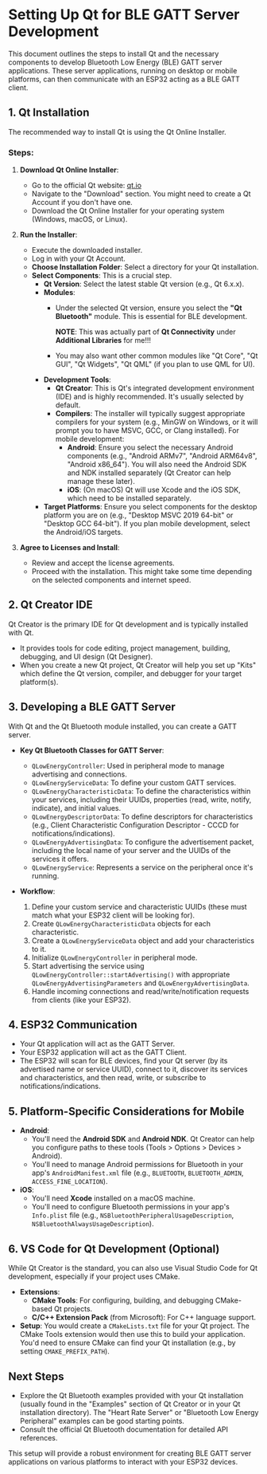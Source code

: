 # Setting Up Qt for BLE GATT Server Development

This document outlines the steps to install Qt and the necessary components to develop Bluetooth Low Energy (BLE) GATT server applications. These server applications, running on desktop or mobile platforms, can then communicate with an ESP32 acting as a BLE GATT client.

## 1. Qt Installation

The recommended way to install Qt is using the Qt Online Installer.

### Steps:
1.  **Download Qt Online Installer**:
    *   Go to the official Qt website: [qt.io](https://www.qt.io/)
    *   Navigate to the "Download" section. You might need to create a Qt Account if you don't have one.
    *   Download the Qt Online Installer for your operating system (Windows, macOS, or Linux).

2.  **Run the Installer**:
    *   Execute the downloaded installer.
    *   Log in with your Qt Account.
    *   **Choose Installation Folder**: Select a directory for your Qt installation.
    *   **Select Components**: This is a crucial step.
        *   **Qt Version**: Select the latest stable Qt version (e.g., Qt 6.x.x).
        *   **Modules**:
            *   Under the selected Qt version, ensure you select the **"Qt Bluetooth"** module. This is essential for BLE development.

                **NOTE**: This was actually part of **Qt Connectivity** under **Additional Libraries** for me!!!
            *   You may also want other common modules like "Qt Core", "Qt GUI", "Qt Widgets", "Qt QML" (if you plan to use QML for UI).
        *   **Development Tools**:
            *   **Qt Creator**: This is Qt's integrated development environment (IDE) and is highly recommended. It's usually selected by default.
            *   **Compilers**: The installer will typically suggest appropriate compilers for your system (e.g., MinGW on Windows, or it will prompt you to have MSVC, GCC, or Clang installed). For mobile development:
                *   **Android**: Ensure you select the necessary Android components (e.g., "Android ARMv7", "Android ARM64v8", "Android x86_64"). You will also need the Android SDK and NDK installed separately (Qt Creator can help manage these later).
                *   **iOS**: (On macOS) Qt will use Xcode and the iOS SDK, which need to be installed separately.
        *   **Target Platforms**: Ensure you select components for the desktop platform you are on (e.g., "Desktop MSVC 2019 64-bit" or "Desktop GCC 64-bit"). If you plan mobile development, select the Android/iOS targets.

3.  **Agree to Licenses and Install**:
    *   Review and accept the license agreements.
    *   Proceed with the installation. This might take some time depending on the selected components and internet speed.

## 2. Qt Creator IDE

Qt Creator is the primary IDE for Qt development and is typically installed with Qt.
*   It provides tools for code editing, project management, building, debugging, and UI design (Qt Designer).
*   When you create a new Qt project, Qt Creator will help you set up "Kits" which define the Qt version, compiler, and debugger for your target platform(s).

## 3. Developing a BLE GATT Server

With Qt and the Qt Bluetooth module installed, you can create a GATT server.

*   **Key Qt Bluetooth Classes for GATT Server**:
    *   `QLowEnergyController`: Used in peripheral mode to manage advertising and connections.
    *   `QLowEnergyServiceData`: To define your custom GATT services.
    *   `QLowEnergyCharacteristicData`: To define the characteristics within your services, including their UUIDs, properties (read, write, notify, indicate), and initial values.
    *   `QLowEnergyDescriptorData`: To define descriptors for characteristics (e.g., Client Characteristic Configuration Descriptor - CCCD for notifications/indications).
    *   `QLowEnergyAdvertisingData`: To configure the advertisement packet, including the local name of your server and the UUIDs of the services it offers.
    *   `QLowEnergyService`: Represents a service on the peripheral once it's running.

*   **Workflow**:
    1.  Define your custom service and characteristic UUIDs (these must match what your ESP32 client will be looking for).
    2.  Create `QLowEnergyCharacteristicData` objects for each characteristic.
    3.  Create a `QLowEnergyServiceData` object and add your characteristics to it.
    4.  Initialize `QLowEnergyController` in peripheral mode.
    5.  Start advertising the service using `QLowEnergyController::startAdvertising()` with appropriate `QLowEnergyAdvertisingParameters` and `QLowEnergyAdvertisingData`.
    6.  Handle incoming connections and read/write/notification requests from clients (like your ESP32).

## 4. ESP32 Communication

*   Your Qt application will act as the GATT Server.
*   Your ESP32 application will act as the GATT Client.
*   The ESP32 will scan for BLE devices, find your Qt server (by its advertised name or service UUID), connect to it, discover its services and characteristics, and then read, write, or subscribe to notifications/indications.

## 5. Platform-Specific Considerations for Mobile

*   **Android**:
    *   You'll need the **Android SDK** and **Android NDK**. Qt Creator can help you configure paths to these tools (Tools > Options > Devices > Android).
    *   You'll need to manage Android permissions for Bluetooth in your app's `AndroidManifest.xml` file (e.g., `BLUETOOTH`, `BLUETOOTH_ADMIN`, `ACCESS_FINE_LOCATION`).
*   **iOS**:
    *   You'll need **Xcode** installed on a macOS machine.
    *   You'll need to configure Bluetooth permissions in your app's `Info.plist` file (e.g., `NSBluetoothPeripheralUsageDescription`, `NSBluetoothAlwaysUsageDescription`).

## 6. VS Code for Qt Development (Optional)

While Qt Creator is the standard, you can also use Visual Studio Code for Qt development, especially if your project uses CMake.
*   **Extensions**:
    *   **CMake Tools**: For configuring, building, and debugging CMake-based Qt projects.
    *   **C/C++ Extension Pack** (from Microsoft): For C++ language support.
*   **Setup**: You would create a `CMakeLists.txt` file for your Qt project. The CMake Tools extension would then use this to build your application. You'd need to ensure CMake can find your Qt installation (e.g., by setting `CMAKE_PREFIX_PATH`).

## Next Steps
*   Explore the Qt Bluetooth examples provided with your Qt installation (usually found in the "Examples" section of Qt Creator or in your Qt installation directory). The "Heart Rate Server" or "Bluetooth Low Energy Peripheral" examples can be good starting points.
*   Consult the official Qt Bluetooth documentation for detailed API references.

This setup will provide a robust environment for creating BLE GATT server applications on various platforms to interact with your ESP32 devices.